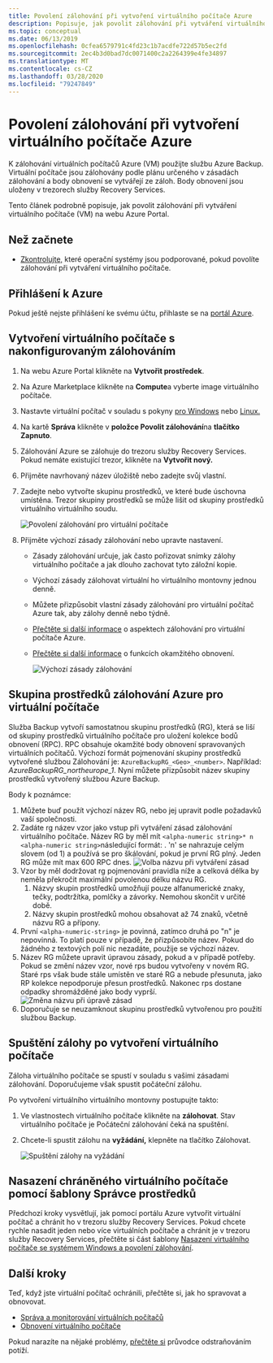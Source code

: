 ```yaml
---
title: Povolení zálohování při vytvoření virtuálního počítače Azure
description: Popisuje, jak povolit zálohování při vytváření virtuálního počítače Azure s Azure Backup.
ms.topic: conceptual
ms.date: 06/13/2019
ms.openlocfilehash: 0cfea6579791c4fd23c1b7acdfe722d57b5ec2fd
ms.sourcegitcommit: 2ec4b3d0bad7dc0071400c2a2264399e4fe34897
ms.translationtype: MT
ms.contentlocale: cs-CZ
ms.lasthandoff: 03/28/2020
ms.locfileid: "79247849"
---
```

# <a name="enable-backup-when-you-create-an-azure-vm"></a>Povolení zálohování při vytvoření virtuálního počítače Azure

K zálohování virtuálních počítačů Azure (VM) použijte službu Azure Backup. Virtuální počítače jsou zálohovány podle plánu určeného v zásadách zálohování a body obnovení se vytvářejí ze záloh. Body obnovení jsou uloženy v trezorech služby Recovery Services.

Tento článek podrobně popisuje, jak povolit zálohování při vytváření virtuálního počítače (VM) na webu Azure Portal.  

## <a name="before-you-start"></a>Než začnete

- [Zkontrolujte,](backup-support-matrix-iaas.md#supported-backup-actions) které operační systémy jsou podporované, pokud povolíte zálohování při vytváření virtuálního počítače.

## <a name="sign-in-to-azure"></a>Přihlášení k Azure

Pokud ještě nejste přihlášení ke svému účtu, přihlaste se na [portál Azure](https://portal.azure.com).

## <a name="create-a-vm-with-backup-configured"></a>Vytvoření virtuálního počítače s nakonfigurovaným zálohováním

1. Na webu Azure Portal klikněte na **Vytvořit prostředek**.

2. Na Azure Marketplace klikněte na **Compute**a vyberte image virtuálního počítače.

3. Nastavte virtuální počítač v souladu s pokyny [pro Windows](https://docs.microsoft.com/azure/virtual-machines/windows/quick-create-portal) nebo [Linux.](https://docs.microsoft.com/azure/virtual-machines/linux/quick-create-portal)

4. Na kartě **Správa** klikněte v **položce Povolit zálohování**na **tlačítko Zapnuto**.
5. Zálohování Azure se zálohuje do trezoru služby Recovery Services. Pokud nemáte existující trezor, klikněte na **Vytvořit nový.**
6. Přijměte navrhovaný název úložiště nebo zadejte svůj vlastní.
7. Zadejte nebo vytvořte skupinu prostředků, ve které bude úschovna umístěna. Trezor skupiny prostředků se může lišit od skupiny prostředků virtuálního virtuálního soudu.

    ![Povolení zálohování pro virtuální počítače](./media/backup-during-vm-creation/enable-backup.png)

8. Přijměte výchozí zásady zálohování nebo upravte nastavení.
    - Zásady zálohování určuje, jak často pořizovat snímky zálohy virtuálního počítače a jak dlouho zachovat tyto záložní kopie.
    - Výchozí zásady zálohovat virtuální ho virtuálního montovny jednou denně.
    - Můžete přizpůsobit vlastní zásady zálohování pro virtuální počítač Azure tak, aby zálohy denně nebo týdně.
    - [Přečtěte si další informace](backup-azure-vms-introduction.md#backup-and-restore-considerations) o aspektech zálohování pro virtuální počítače Azure.
    - [Přečtěte si další informace](backup-instant-restore-capability.md) o funkcích okamžitého obnovení.

      ![Výchozí zásady zálohování](./media/backup-during-vm-creation/daily-policy.png)

## <a name="azure-backup-resource-group-for-virtual-machines"></a>Skupina prostředků zálohování Azure pro virtuální počítače

Služba Backup vytvoří samostatnou skupinu prostředků (RG), která se liší od skupiny prostředků virtuálního počítače pro uložení kolekce bodů obnovení (RPC). RPC obsahuje okamžité body obnovení spravovaných virtuálních počítačů. Výchozí formát pojmenování skupiny prostředků vytvořené službou Zálohování je: `AzureBackupRG_<Geo>_<number>`. Například: *AzureBackupRG_northeurope_1*. Nyní můžete přizpůsobit název skupiny prostředků vytvořený službou Azure Backup.

Body k poznámce:

1. Můžete buď použít výchozí název RG, nebo jej upravit podle požadavků vaší společnosti.
2. Zadáte rg název vzor jako vstup při vytváření zásad zálohování virtuálního počítače. Název RG by měl mít `<alpha-numeric string>* n <alpha-numeric string>`následující formát: . 'n' se nahrazuje celým slovem (od 1) a používá se pro škálování, pokud je první RG plný. Jeden RG může mít max 600 RPC dnes.
              ![Volba názvu při vytváření zásad](./media/backup-during-vm-creation/create-policy.png)
3. Vzor by měl dodržovat rg pojmenování pravidla níže a celková délka by neměla překročit maximální povolenou délku názvu RG.
    1. Názvy skupin prostředků umožňují pouze alfanumerické znaky, tečky, podtržítka, pomlčky a závorky. Nemohou skončit v určité době.
    2. Názvy skupin prostředků mohou obsahovat až 74 znaků, včetně názvu RG a přípony.
4. První `<alpha-numeric-string>` je povinná, zatímco druhá po "n" je nepovinná. To platí pouze v případě, že přizpůsobíte název. Pokud do žádného z textových polí nic nezadáte, použije se výchozí název.
5. Název RG můžete upravit úpravou zásady, pokud a v případě potřeby. Pokud se změní název vzor, nové rps budou vytvořeny v novém RG. Staré rps však bude stále umístěn ve staré RG a nebude přesunuta, jako RP kolekce nepodporuje přesun prostředků. Nakonec rps dostane odpadky shromážděné jako body vyprší.
![Změna názvu při úpravě zásad](./media/backup-during-vm-creation/modify-policy.png)
6. Doporučuje se neuzamknout skupinu prostředků vytvořenou pro použití službou Backup.

## <a name="start-a-backup-after-creating-the-vm"></a>Spuštění zálohy po vytvoření virtuálního počítače

Záloha virtuálního počítače se spustí v souladu s vašimi zásadami zálohování. Doporučujeme však spustit počáteční zálohu.

Po vytvoření virtuálního virtuálního montovny postupujte takto:

1. Ve vlastnostech virtuálního počítače klikněte na **zálohovat**. Stav virtuálního počítače je Počáteční zálohování čeká na spuštění.
2. Chcete-li spustit zálohu na **vyžádání,** klepněte na tlačítko Zálohovat.

    ![Spuštění zálohy na vyžádání](./media/backup-during-vm-creation/run-backup.png)

## <a name="use-a-resource-manager-template-to-deploy-a-protected-vm"></a>Nasazení chráněného virtuálního počítače pomocí šablony Správce prostředků

Předchozí kroky vysvětlují, jak pomocí portálu Azure vytvořit virtuální počítač a chránit ho v trezoru služby Recovery Services. Pokud chcete rychle nasadit jeden nebo více virtuálních počítače a chránit je v trezoru služby Recovery Services, přečtěte si část šablony [Nasazení virtuálního počítače se systémem Windows a povolení zálohování](https://azure.microsoft.com/resources/templates/101-recovery-services-create-vm-and-configure-backup/).

## <a name="next-steps"></a>Další kroky

Teď, když jste virtuální počítač ochránili, přečtěte si, jak ho spravovat a obnovovat.

- [Správa a monitorování virtuálních počítačů](backup-azure-manage-vms.md)
- [Obnovení virtuálního počítače](backup-azure-arm-restore-vms.md)

Pokud narazíte na nějaké problémy, [přečtěte si](backup-azure-vms-troubleshoot.md) průvodce odstraňováním potíží.
